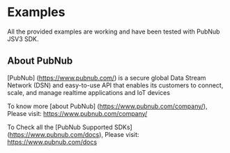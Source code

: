 # Examples 
All the provided examples are working and have been tested with PubNub JSV3 SDK.

About PubNub
------------

[PubNub] (https://www.pubnub.com/) is a secure global Data Stream Network (DSN) and easy-to-use API that enables its customers to connect, scale, and manage realtime applications and IoT devices

To know more [about PubNub] (https://www.pubnub.com/company/), Please visit: https://www.pubnub.com/company/

To Check all the [PubNub Supported SDKs] (https://www.pubnub.com/docs), Please visit: https://www.pubnub.com/docs

